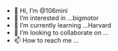 - 👋 Hi, I’m @106mini
- 👀 I’m interested in ...bigmotor
- 🌱 I’m currently learning ...Harvard
- 💞️ I’m looking to collaborate on ...
- 📫 How to reach me ...

<!---
106mini/106mini is a ✨ special ✨ repository because its `README.md` (this file) appears on your GitHub profile.
You can click the Preview link to take a look at your changes.
--->
